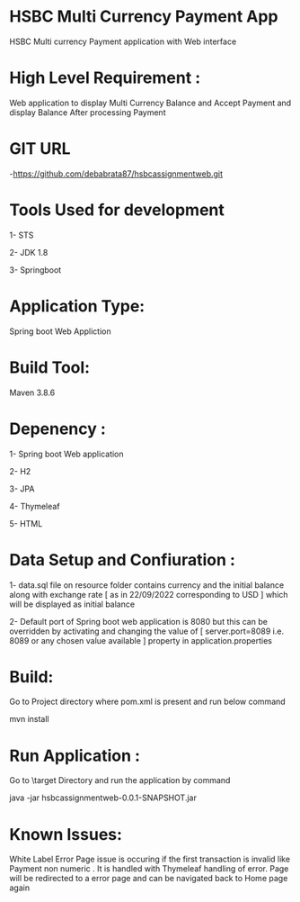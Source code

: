 # HSBC Multi Currency Payment App
HSBC Multi currency Payment application with Web interface

# High Level Requirement :

  Web application to display Multi Currency Balance and Accept Payment and display Balance After processing Payment
  

# GIT URL 
  
  -https://github.com/debabrata87/hsbcassignmentweb.git

# Tools Used for development 

  1- STS 
  
  2- JDK 1.8 
  
  3- Springboot

# Application Type:
  
  Spring boot Web Appliction

# Build Tool:

  Maven 3.8.6

# Depenency :

   1- Spring boot Web application 
   
   2- H2
   
   3- JPA
   
   4- Thymeleaf 
   
   5- HTML
   

# Data Setup and Confiuration :

  1- data.sql file on resource folder contains currency and the initial balance along with exchange rate  [ as in 22/09/2022 corresponding to USD ] which will be displayed as initial balance
  
  2- Default port of Spring boot web application is 8080 but this can be overridden by activating and changing the value of [ server.port=8089 i.e. 8089 or any chosen value available ] property in application.properties

# Build:

  Go to Project directory where pom.xml is present and run below command 
  
  mvn install 

# Run Application :
  
  Go to <Project Home>\target Directory and run the application by command 
  
  java -jar hsbcassignmentweb-0.0.1-SNAPSHOT.jar
  
# Known Issues:

  White Label Error Page issue is occuring if the first transaction is invalid like Payment non numeric . It is handled with Thymeleaf handling of error. Page will be redirected to a error page and can be navigated back to Home page again 

